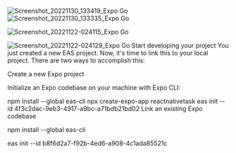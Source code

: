 ![Screenshot_20221130_133419_Expo Go]("./assets/")
![Screenshot_20221130_133335_Expo Go](https://user-images.githubusercontent.com/62076338/204788254-eda82368-da15-4c35-ace6-39e88430a5a4.png)

![Screenshot_20221122-024115_Expo Go](https://user-images.githubusercontent.com/62076338/203187058-bd736a7e-7d77-4be7-ad7f-62e3c5fb694b.png)

![Screenshot_20221122-024129_Expo Go](https://user-images.githubusercontent.com/62076338/203187128-e0a3c501-ea60-463a-9de7-52401f8bb49f.png)
Start developing your project
You just created a new EAS project. Now, it's time to link this to your local project. There are two ways to accomplish this:

Create a new Expo project

Initialize an Expo codebase on your machine with Expo CLI:

npm install --global eas-cli
npx create-expo-app reactnativetask
eas init --id 4f3c2dac-9eb3-4917-a9bc-a71bdb21bd02
Link an existing Expo codebase

npm install --global eas-cli

eas init --id b8f6d2a7-f92b-4ed6-a908-4c1ada85521c